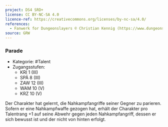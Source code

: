 ```yaml
---
project: DS4 SRD+
license: CC BY-NC-SA 4.0
licence-ref: https://creativecommons.org/licenses/by-nc-sa/4.0/
references: 
  - Fanwerk for Dungeonslayers © Christian Kennig (https://www.dungeonslayers.net/)
source: GRW
---
```


### Parade

- Kategorie: #Talent
- Zugangsstufen:
  - KRI 1 (III)
  - SPÄ 8 (III)
  - ZAW 12 (III)
  - WAM 10 (V)
  - KRZ 10 (V)

Der Charakter hat gelernt, die Nahkampfangriffe seiner Gegner zu parieren. Sofern er eine Nahkampfwaffe gezogen hat, erhält der Charakter pro Talentrang +1 auf seine Abwehr gegen jeden Nahkampfangriff, dessen er sich bewusst ist und der nicht von hinten erfolgt.

